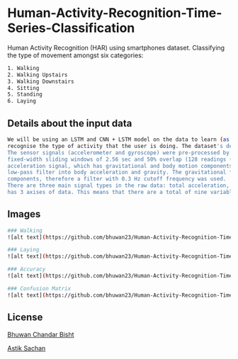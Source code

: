 # Human-Activity-Recognition-Time-Series-Classification

Human Activity Recognition (HAR) using smartphones dataset. Classifying the type of movement amongst six categories:
```bash
1. Walking
2. Walking Upstairs
3. Walking Downstairs
4. Sitting
5. Standing
6. Laying
```

## Details about the input data
```bash
We will be using an LSTM and CNN + LSTM model on the data to learn (as a cellphone attached on the waist) to
recognise the type of activity that the user is doing. The dataset's description goes like this:
The sensor signals (accelerometer and gyroscope) were pre-processed by applying noise filters and then sampled in
fixed-width sliding windows of 2.56 sec and 50% overlap (128 readings (features) per window). The sensor
acceleration signal, which has gravitational and body motion components, was separated using a Butterworth
low-pass filter into body acceleration and gravity. The gravitational force is assumed to have only low frequency
components, therefore a filter with 0.3 Hz cutoff frequency was used.
There are three main signal types in the raw data: total acceleration, body acceleration, and body gyroscope. Each
has 3 axises of data. This means that there are a total of nine variables for each time step.
```


## Images

```bash
### Walking
![alt text](https://github.com/bhuwan23/Human-Activity-Recognition-Time-Series-Classification/blob/main/Walking.png)
```

```bash
### Laying
![alt text](https://github.com/bhuwan23/Human-Activity-Recognition-Time-Series-Classification/blob/main/laying.png)
```

```bash
### Accuracy
![alt text](https://github.com/bhuwan23/Human-Activity-Recognition-Time-Series-Classification/blob/main/accuracy.png)
```

```bash
### Confusion Matrix
![alt text](https://github.com/bhuwan23/Human-Activity-Recognition-Time-Series-Classification/blob/main/confusion%20matrix.png)
```


## License
[Bhuwan Chandar Bisht](https://elearn.bits-pilani.ac.in/)

[Astik Sachan](https://elearn.bits-pilani.ac.in/)
